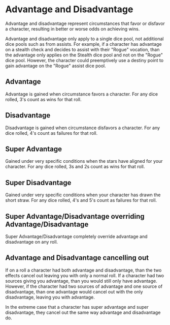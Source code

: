 # Advantage and Disadvantage

Advantage and disadvantage represent circumstances that favor or disfavor a character, resulting in better or worse odds on achieving wins.

Advantage and disadvantage only apply to a single dice pool, not additional dice pools such as from assists. For example, if a character has advantage on a stealth check and decides to assist with their "Rogue" vocation, than the advantage only applies on the Stealth dice pool and not on the "Rogue" dice pool. However, the character could preemptively use a destiny point to gain advantage on the "Rogue" assist dice pool.

## Advantage

Advantage is gained when circumstance favors a character. For any dice rolled, 3's count as wins for that roll.

## Disadvantage

Disadvantage is gained when circumstance disfavors a character. For any dice rolled, 4's count as failures for that roll.

## Super Advantage

Gained under very specific conditions when the stars have aligned for your character. For any dice rolled, 3s and 2s count as wins for that roll.

## Super Disadvantage

Gained under very specific conditions when your character has drawn the short straw. For any dice rolled, 4's and 5's count as failures for that roll.

## Super Advantage/Disadvantage overriding Advantage/Disadvantage

Super Advantage/Disadvantage completely override advantage and disadvantage on any roll.

## Advantage and Disadvantage cancelling out

If on a roll a character had both advantage and disadvantage, than the two effects cancel out leaving you with only a normal roll. If a character had two sources giving you advantage, than you would still only have advantage. However, if the character had two sources of advantage and one source of disadvantage, than one advantage would cancel out with the only disadvantage, leaving you with advantage.

In the extreme case that a character has super advantage and super disadvantage, they cancel out the same way advantage and disadvantage do.
